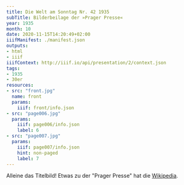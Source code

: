 ```yaml
---
title: Die Welt am Sonntag Nr. 42 1935
subTitle: Bilderbeilage der »Prager Presse«
year: 1935
month: 10
date: 2020-11-15T14:20:49+02:00
iiifManifest: ./manifest.json
outputs:
- html
- iiif
iiifContext: http://iiif.io/api/presentation/2/context.json
tags:
- 1935
- 30er
resources:
- src: "front.jpg"
  name: front
  params:
    iiif: front/info.json
- src: "page006.jpg"
  params:
    iiif: page006/info.json
    label: 6
- src: "page007.jpg"
  params:
    iiif: page007/info.json
    hint: non-paged
    label: 7
---
```

Alleine das Titelbild! Etwas zu der "Prager Presse" hat die [Wikipedia](https://de.wikipedia.org/wiki/Prager_Presse).
